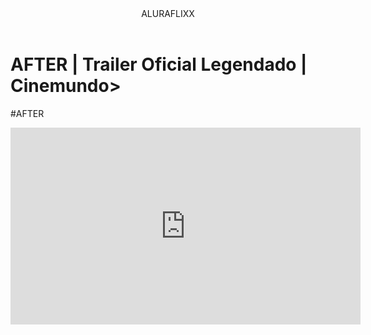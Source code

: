 <body>


<header>ALURAFLIXX</header>


<h1>AFTER | Trailer Oficial Legendado | Cinemundo></H1>


<p>#AFTER</p>

<iframe width="560" height="315" src="https://www.youtube.com/embed/esOMdVTJISE?si=kNtp-M6y3sfUNByO" title="YouTube video player" frameborder="0" allow="accelerometer; autoplay; clipboard-write; encrypted-media; gyroscope; picture-in-picture; web-share" referrerpolicy="strict-origin-when-cross-origin" allowfullscreen></iframe>

</body>















